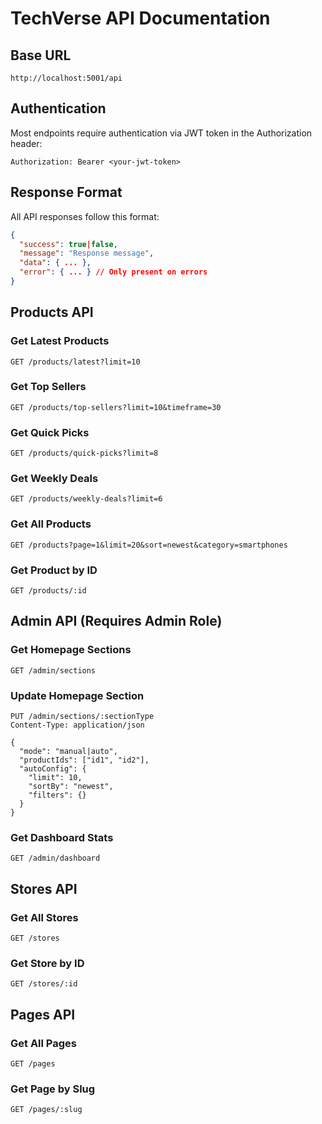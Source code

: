 # TechVerse API Documentation

## Base URL
```
http://localhost:5001/api
```

## Authentication
Most endpoints require authentication via JWT token in the Authorization header:
```
Authorization: Bearer <your-jwt-token>
```

## Response Format
All API responses follow this format:
```json
{
  "success": true|false,
  "message": "Response message",
  "data": { ... },
  "error": { ... } // Only present on errors
}
```

## Products API

### Get Latest Products
```
GET /products/latest?limit=10
```

### Get Top Sellers
```
GET /products/top-sellers?limit=10&timeframe=30
```

### Get Quick Picks
```
GET /products/quick-picks?limit=8
```

### Get Weekly Deals
```
GET /products/weekly-deals?limit=6
```

### Get All Products
```
GET /products?page=1&limit=20&sort=newest&category=smartphones
```

### Get Product by ID
```
GET /products/:id
```

## Admin API (Requires Admin Role)

### Get Homepage Sections
```
GET /admin/sections
```

### Update Homepage Section
```
PUT /admin/sections/:sectionType
Content-Type: application/json

{
  "mode": "manual|auto",
  "productIds": ["id1", "id2"],
  "autoConfig": {
    "limit": 10,
    "sortBy": "newest",
    "filters": {}
  }
}
```

### Get Dashboard Stats
```
GET /admin/dashboard
```

## Stores API

### Get All Stores
```
GET /stores
```

### Get Store by ID
```
GET /stores/:id
```

## Pages API

### Get All Pages
```
GET /pages
```

### Get Page by Slug
```
GET /pages/:slug
```